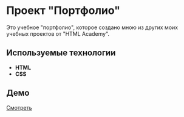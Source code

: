 # Проект "Портфолио"
Это учебное "портфолио", которое создано мною из других моих учебных проектов от "HTML Academy".
## Используемые технологии
- **HTML**
- **CSS**
## Демо
[Смотреть](https://ivanfedotov.github.io/my-landingpage-scandi-html-academy)
